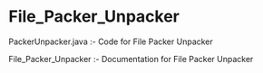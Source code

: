 # File_Packer_Unpacker

PackerUnpacker.java :- Code for File Packer Unpacker


File_Packer_Unpacker :- Documentation for File Packer Unpacker
